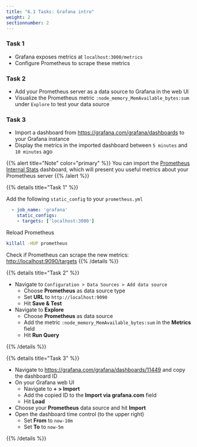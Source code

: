 ```yaml
---
title: "6.1 Tasks: Grafana intro"
weight: 2
sectionnumber: 2
---
```


### Task 1

* Grafana exposes metrics at `localhost:3000/metrics`
* Configure Prometheus to scrape these metrics

### Task 2

* Add your Prometheus server as a data source to Grafana in the web UI
* Visualize the Prometheus metric `:node_memory_MemAvailable_bytes:sum` under `Explore` to test your data source

### Task 3

* Import a dashboard from <https://grafana.com/grafana/dashboards> to your Grafana instance
* Display the metrics in the imported dashboard between `5 minutes` and `10 minutes` ago

{{% alert title="Note" color="primary" %}}
You can import the [Prometheus Internal Stats](https://grafana.com/grafana/dashboards/11449) dashboard, which will present you useful metrics about your Prometheus server
{{% /alert %}}

{{% details title="Task 1" %}}

Add the following `static_config` to your `prometheus.yml`
```yaml
  - job_name: 'grafana'
    static_configs:
    - targets: ['localhost:3000']
```

Reload Prometheus
```bash
killall -HUP prometheus
```

Check if Prometheus can scrape the new metrics: <http://localhost:9090/targets>
{{% /details %}}

{{% details title="Task 2" %}}

* Navigate to `Configuration > Data Sources > Add data source`
  * Choose **Prometheus** as data source type
  * Set **URL** to `http://localhost:9090`
  * Hit **Save & Test**
* Navigate to **Explore**
  * Choose **Prometheus** as data source
  * Add the metric `:node_memory_MemAvailable_bytes:sum` in the **Metrics** field
  * Hit **Run Query**

{{% /details %}}

{{% details title="Task 3" %}}

* Navigate to <https://grafana.com/grafana/dashboards/11449> and copy the dashboard ID
* On your Grafana web UI
  * Navigate to **+ > Import**
  * Add the copied ID to the **Import via grafana.com** field
  * Hit **Load**
* Choose your **Prometheus** data source and hit **Import**
* Open the dashboard time control (to the upper right)
  * Set **From** to `now-10m`
  * Set **To** to `now-5m`

{{% /details %}}
